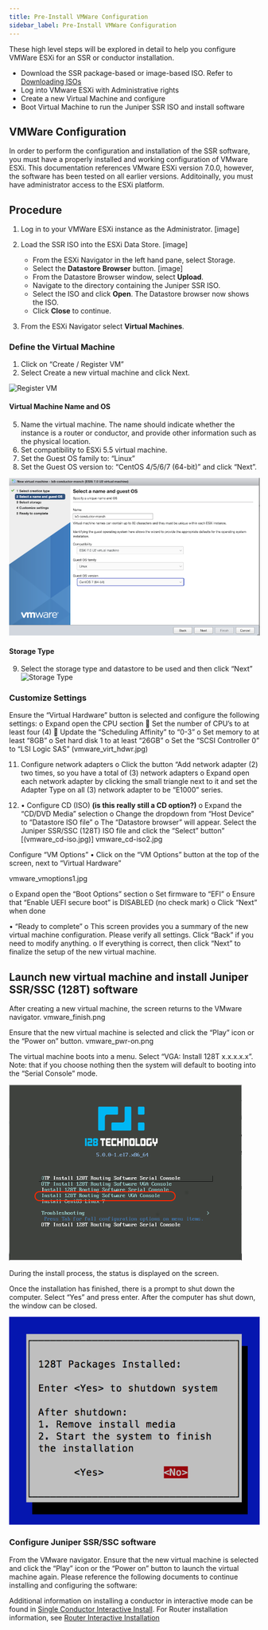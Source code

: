 ```yaml
---
title: Pre-Install VMWare Configuration
sidebar_label: Pre-Install VMWare Configuration
---
```


These high level steps will be explored in detail to help you configure VMWare ESXi for an SSR or conductor installation.

- Download the SSR package-based or image-based ISO. Refer to [Downloading ISOs](intro_downloading_iso.md)
- Log into VMware ESXi with Administrative rights
- Create a new Virtual Machine and configure
- Boot Virtual Machine to run the Juniper SSR ISO and install software

## VMWare Configuration

In order to perform the configuration and installation of the SSR software, you must have a properly installed and working configuration of VMware ESXi. This documentation references VMware ESXi version 7.0.0, however, the software has been tested on all earlier versions. Additoinally, you must have administrator access to the ESXi platform.

## Procedure

1. Log in to your VMWare ESXi instance as the Administrator. [image]
2. Load the SSR ISO into the ESXi Data Store. [image]
	- From the ESXi Navigator in the left hand pane, select Storage.
	- Select the **Datastore Browser** button. [image]
	- From the Datastore Browser window, select **Upload**.
	- Navigate to the directory containing the Juniper SSR ISO. 
	- Select the ISO and click **Open**. The Datastore browser now shows the ISO.
	-  Click **Close** to continue.

3. From the ESXi Navigator select **Virtual Machines**.

### Define the Virtual Machine

1. Click on “Create / Register VM”
2. Select Create a new virtual machine and click Next. 

![Register VM](/img/vmware_registervm.jpg])

#### Virtual Machine Name and OS

5. Name the virtual machine. The name should indicate whether the instance is a router or conductor, and provide other information such as the physical location.
6. Set compatibility to ESXi 5.5 virtual machine.
7. Set the Guest OS family to: “Linux”
8. Set the Guest OS version to: “CentOS 4/5/6/7 (64-bit)” and click “Next”. 

![Name the VM](/img/vmware_name-os.png)

#### Storage Type

9. Select the storage type and datastore to be used and then click “Next” 
![Storage Type](/img/vmware_storage.jpg)

### Customize Settings

Ensure the “Virtual Hardware” button is selected and configure the following settings:
o	Expand open the CPU section
	Set the number of CPU’s to at least four (4)
	Update the “Scheduling Affinity” to “0-3”
o	Set memory to at least “8GB”
o	Set hard disk 1 to at least “26GB”
o	Set the “SCSI Controller 0” to “LSI Logic SAS” (vmware_virt_hdwr.jpg)


11. Configure network adapters
o	Click the button “Add network adapter (2) two times, so you have a total of (3) network adapters
o	Expand open each network adapter by clicking the small triangle next to it and set the Adapter Type on all (3) network adapter to be “E1000” series. 
[](vmware_net_adapter.jpg)

12. •	Configure CD (ISO) **(is this really still a CD option?)**
o	Expand the “CD/DVD Media” selection
o	Change the dropdown from “Host Device” to “Datastore ISO file”
o	The “Datastore browser” will appear.  Select the Juniper SSR/SSC (128T) ISO file and click the “Select” button”
[(vmware_cd-iso.jpg)]
vmware_cd-iso2.jpg


Configure “VM Options”
•	Click on the “VM Options” button at the top of the screen, next to “Virtual Hardware”

vmware_vmoptions1.jpg

o	Expand open the “Boot Options” section
o	Set firmware to “EFI”
o	Ensure that “Enable UEFI secure boot” is DISABLED (no check mark)
o	Click “Next” when done
[](vmware_vmoptions2.jpg)

•	“Ready to complete”
o	This screen provides you a summary of the new virtual machine configuration. Please verify all settings. Click “Back” if you need to modify anything.
o	If everything is correct, then click “Next” to finalize the setup of the new virtual machine.
[](vmware_complete.png)


## Launch new virtual machine and install Juniper SSR/SSC (128T) software

After creating a new virtual machine, the screen returns to the VMware navigator. 
vmware_finish.png

Ensure that the new virtual machine is selected and click the “Play” icon or the “Power on” button.
vmware_pwr-on.png

The virtual machine boots into a menu. Select “VGA: Install 128T x.x.x.x.x”. Note: that if you choose nothing then the system will default to booting into the “Serial Console” mode.

![VGA Boot with Interactive Install](/img/install_select_interactive.png)

During the install process, the status is displayed on the screen.

[](/img/vmware_install_status.png)

Once the installation has finished, there is a prompt to shut down the computer. Select “Yes” and press enter.  After the computer has shut down, the window can be closed.

![Installation Complete](/img/intro_installation_bootable_media_install_complete.png)


### Configure Juniper SSR/SSC software

From the VMware navigator. Ensure that the new virtual machine is selected and click the “Play” icon or the “Power on” button to launch the virtual machine again. 
Please reference the following documents to continue installing and configuring the software:

Additional information on installing a conductor in interactive mode can be found in [Single Conductor Interactive Install](single_conductor_install.md).
For Router installation information, see [Router Interactive Installation](intro_installation_bootable_media.md)

